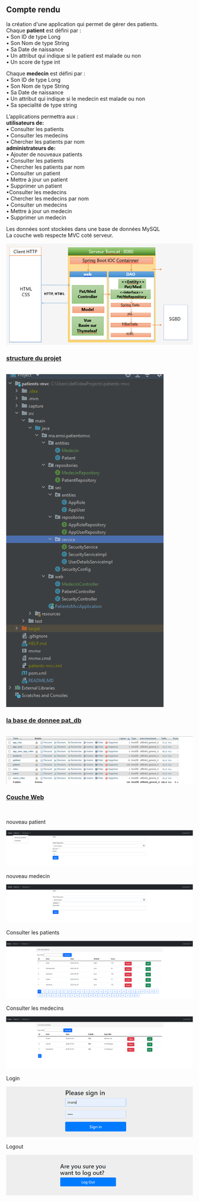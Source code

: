 <h2> Compte rendu </h2>
<p>
la création d'une application qui permet de gérer des patients.<br>
Chaque <b>patient</b> est défini par :<br>
• Son ID de type Long <br>
• Son Nom de type String<br>
• Sa Date de naissance<br>
• Un attribut qui indique si le patient est malade ou non<br>
• Un score de type int<br>

Chaque <b>medecin</b> est défini par :<br>
• Son ID de type Long <br>
• Son Nom de type String<br>
• Sa Date de naissance<br>
• Un attribut qui indique si le medecin est malade ou non<br>
• Sa specialité de type string<br>

L’applications permettra aux :<br>
<b>utilisateurs de:</b><br>
• Consulter les patients<br>
• Consulter les medecins<br>
• Chercher les patients par nom<br>
<b>administrateurs de:</b><br>
• Ajouter de nouveaux patients<br>
• Consulter les patients<br>
• Chercher les patients par nom<br>
• Consulter un patient<br>
• Mettre à jour un patient<br>
• Supprimer un patient<br>
•Consulter les medecins<br>
• Chercher les medecins par nom<br>
• Consulter un medecins<br>
• Mettre à jour un medecin<br>
• Supprimer un medecin<br>

Les données sont stockées dans une base de données MySQL<br>
La couche web respecte MVC coté serveur.<br></p>

<img src="capture/cap11.png">
<h3><u>structure du projet</u></h3><br>
<img src="capture/cap02.png"><br>


<h3><u>la base de donnee pat_db</u></h3><br>

<img src="capture/cap05.PNG">



<h3><u>Couche Web</u></h3><br>



nouveau patient

<img src="capture/nouveaumpat.PNG">

nouveau medecin

<img src="capture/nouveaumed.PNG">


Consulter les patients

<img src="capture/patients.PNG">

Consulter les medecins

<img src="capture/medecins.PNG">
 
Login

<img src="capture/login.PNG">

Logout

<img src="capture/logoutverif.PNG">














